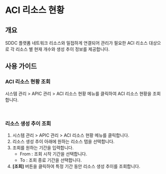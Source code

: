 # ACI 리소스 현황

## 개요

SDDC 플랫폼 네트워크 리소스와 밀접하게 연결되어 관리가 필요한 ACI 리소스 대상으로 각 리소스 별 현재 개수와 생성 추이 정보를 제공합니다.



## 사용 가이드

### ACI 리소스 현황 조회

시스템 관리 > APIC 관리 > ACI 리소스 현황 메뉴를 클릭하여 ACI 리소스 현황을 조회합니다.

<figure><img src="../../.gitbook/assets/스크린샷 2024-02-05 오후 6.02.55.png" alt=""><figcaption></figcaption></figure>

### 리소스 생성 추이 조회

1. 시스템 관리 > APIC 관리 > ACI 리소스 현황 메뉴를 클릭합니다.
2. 리소스 생성 추이 아래에 원하는 리소스 탭을 선택합니다.
3. 조회를 원하는 기간을 입력합니다.
   * From : 조회 시작 기간을 선택합니다.
   * To : 조회 종료 기간을 선택합니다.
4. **\[조회]** 버튼을 클릭하여 특정 기간 동안 리소스 생성 추이를 조회합니다.

<figure><img src="../../.gitbook/assets/스크린샷 2024-01-31 오후 2.58.07.png" alt=""><figcaption></figcaption></figure>
